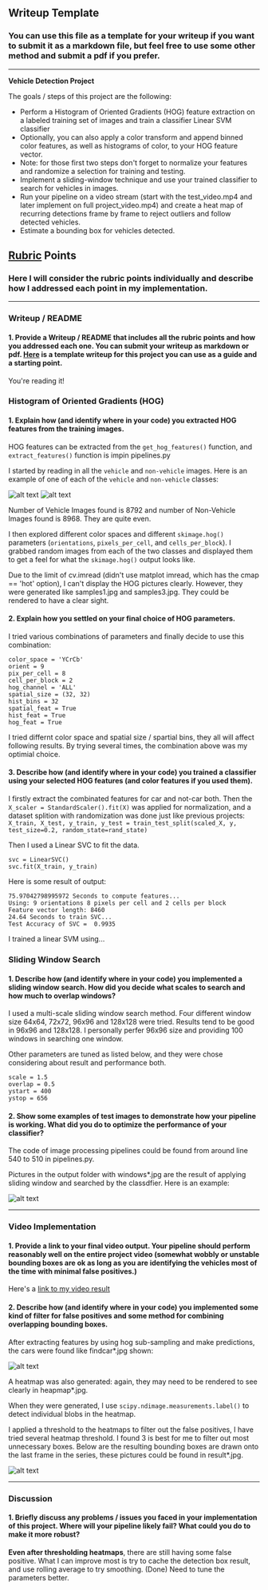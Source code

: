 ## Writeup Template
### You can use this file as a template for your writeup if you want to submit it as a markdown file, but feel free to use some other method and submit a pdf if you prefer.

---

**Vehicle Detection Project**

The goals / steps of this project are the following:

* Perform a Histogram of Oriented Gradients (HOG) feature extraction on a labeled training set of images and train a classifier Linear SVM classifier
* Optionally, you can also apply a color transform and append binned color features, as well as histograms of color, to your HOG feature vector. 
* Note: for those first two steps don't forget to normalize your features and randomize a selection for training and testing.
* Implement a sliding-window technique and use your trained classifier to search for vehicles in images.
* Run your pipeline on a video stream (start with the test_video.mp4 and later implement on full project_video.mp4) and create a heat map of recurring detections frame by frame to reject outliers and follow detected vehicles.
* Estimate a bounding box for vehicles detected.

[//]: # (Image References)
[image1]: ./output_images/samples0.jpg
[image2]: ./output_images/samples2.jpg
[image3]: ./output_images/windows0.jpg
[image4]: ./output_images/windows3.jpg
[image5]: ./output_images/findcar3.jpg
[image6]: ./output_images/window2.jpg
[image7]: ./output_images/window3.jpg
[image8]: ./output_images/result3.jpg


[video1]: ./project_video.mp4

## [Rubric](https://review.udacity.com/#!/rubrics/513/view) Points
### Here I will consider the rubric points individually and describe how I addressed each point in my implementation.  

---
### Writeup / README

#### 1. Provide a Writeup / README that includes all the rubric points and how you addressed each one.  You can submit your writeup as markdown or pdf.  [Here](https://github.com/udacity/CarND-Vehicle-Detection/blob/master/writeup_template.md) is a template writeup for this project you can use as a guide and a starting point.  

You're reading it!

### Histogram of Oriented Gradients (HOG)

#### 1. Explain how (and identify where in your code) you extracted HOG features from the training images.

HOG features can be extracted from the `get_hog_features()` function,
and `extract_features()` function is impin pipelines.py

I started by reading in all the `vehicle` and `non-vehicle` images.  Here is an example of one of each of the `vehicle` and `non-vehicle` classes:

![alt text][image1]
![alt text][image2]

Number of Vehicle Images found is 8792 and number of Non-Vehicle Images found is 8968. They are quite even.

I then explored different color spaces and different `skimage.hog()` parameters (`orientations`, `pixels_per_cell`, and `cells_per_block`).  I grabbed random images from each of the two classes and displayed them to get a feel for what the `skimage.hog()` output looks like.


Due to the limit of cv.imread (didn't use matplot imread, which has the cmap == 'hot' option), I can't display the HOG pictures clearly. However, they were generated like samples1.jpg and samples3.jpg. They could be rendered to have a clear sight.



#### 2. Explain how you settled on your final choice of HOG parameters.

I tried various combinations of parameters and finally decide to use this combination:
```
color_space = 'YCrCb'
orient = 9 
pix_per_cell = 8
cell_per_block = 2
hog_channel = 'ALL'
spatial_size = (32, 32)
hist_bins = 32
spatial_feat = True
hist_feat = True
hog_feat = True
```
I tried differnt color space and spatial size / spartial bins, they all will affect following results. By trying several times, the combination above was my optimial choice. 

#### 3. Describe how (and identify where in your code) you trained a classifier using your selected HOG features (and color features if you used them).


I firstly extract the combinated features for car and not-car both. Then the `X_scaler = StandardScaler().fit(X)` was applied for normalization, and a dataset splition with randomization was done just like previous projects: 
`X_train, X_test, y_train, y_test = train_test_split(scaled_X, y, test_size=0.2, random_state=rand_state)`

Then I used a Linear SVC to fit the data. 

```
svc = LinearSVC()
svc.fit(X_train, y_train)
```

Here is some result of output:
```
75.97042798995972 Seconds to compute features...
Using: 9 orientations 8 pixels per cell and 2 cells per block
Feature vector length: 8460
24.64 Seconds to train SVC...
Test Accuracy of SVC =  0.9935
```

I trained a linear SVM using...

### Sliding Window Search

#### 1. Describe how (and identify where in your code) you implemented a sliding window search.  How did you decide what scales to search and how much to overlap windows?

I used a multi-scale sliding window search method. Four different window size 64x64, 72x72, 96x96 and 128x128 were tried. Results tend to be good in 96x96 and 128x128. I personally perfer 96x96 size and providing 100 windows in searching one window. 

Other parameters are tuned as listed below, and they were chose considering about result and performance both. 
```
scale = 1.5
overlap = 0.5
ystart = 400
ystop = 656
```

#### 2. Show some examples of test images to demonstrate how your pipeline is working.  What did you do to optimize the performance of your classifier?

The code of image processing pipelines could be found from around line 540 to 510 in pipelines.py.

Pictures in the output folder with windows*.jpg are the result of applying sliding window and searched by the classdfier. Here is an example:

![alt text][image4]


---

### Video Implementation

#### 1. Provide a link to your final video output.  Your pipeline should perform reasonably well on the entire project video (somewhat wobbly or unstable bounding boxes are ok as long as you are identifying the vehicles most of the time with minimal false positives.)
Here's a [link to my video result](./project_video.mp4)


#### 2. Describe how (and identify where in your code) you implemented some kind of filter for false positives and some method for combining overlapping bounding boxes.

After extracting features by using hog sub-sampling and make predictions, the cars were found like findcar*.jpg shown:

![alt text][image5]

A heatmap was also generated: again, they may need to be rendered to see clearly in heapmap*.jpg.

When they were generated, I use `scipy.ndimage.measurements.label()` to detect individual blobs in the heatmap.

I applied a threshold to the heatmaps to filter out the false positives, I have tried several heatmap threshold. I found 3 is best for me to filter out most unnecessary boxes.  Below are the resulting bounding boxes are drawn onto the last frame in the series, these pictures could be found in result*.jpg.

![alt text][image8]

---

### Discussion

#### 1. Briefly discuss any problems / issues you faced in your implementation of this project.  Where will your pipeline likely fail?  What could you do to make it more robust?

**Even after thresholding heatmaps**, there are still having some false positive. What I can improve most is try to cache the detection box result, and use rolling average to try smoothing. (Done)
Need to tune the parameters better. 